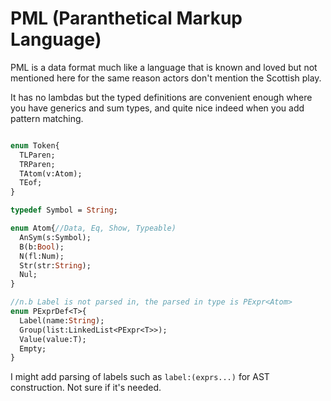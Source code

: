 # PML  (Paranthetical Markup Language)

PML is a data format much like a language that is known and loved but not mentioned here for the same reason actors don't mention the Scottish play.

It has no lambdas but the typed definitions are convenient enough where you have generics and sum types, and quite nice indeed when you add pattern matching.

```haxe

enum Token{
  TLParen;
  TRParen;
  TAtom(v:Atom);
  TEof;
}

typedef Symbol = String;

enum Atom{//Data, Eq, Show, Typeable)
  AnSym(s:Symbol);
  B(b:Bool);
  N(fl:Num);
  Str(str:String);
  Nul;
} 

//n.b Label is not parsed in, the parsed in type is PExpr<Atom>
enum PExprDef<T>{
  Label(name:String);
  Group(list:LinkedList<PExpr<T>>);
  Value(value:T);
  Empty;
}

```

I might add parsing of labels such as `label:(exprs...)` for AST construction. Not sure if it's needed.

